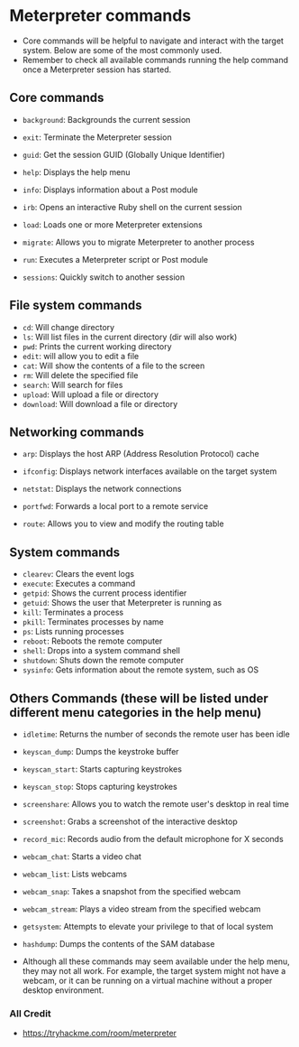 # Meterpreter commands

- Core commands will be helpful to navigate and interact with the target system. Below are some of the most commonly used. 
- Remember to check all available commands running the help command once a Meterpreter session has started.

## Core commands

-   `background`: Backgrounds the current session
-   `exit`: Terminate the Meterpreter session
-   `guid`: Get the session GUID (Globally Unique Identifier)

-   `help`: Displays the help menu
-   `info`: Displays information about a Post module
-   `irb`: Opens an interactive Ruby shell on the current session
-   `load`: Loads one or more Meterpreter extensions
-   `migrate`: Allows you to migrate Meterpreter to another process
-   `run`: Executes a Meterpreter script or Post module
-   `sessions`: Quickly switch to another session

## File system commands

-   `cd`: Will change directory
-   `ls`: Will list files in the current directory (dir will also work)
-   `pwd`: Prints the current working directory
-   `edit`: will allow you to edit a file
-   `cat`: Will show the contents of a file to the screen
-   `rm`: Will delete the specified file
-   `search`: Will search for files
-   `upload`: Will upload a file or directory
-   `download`: Will download a file or directory

## Networking commands

-   `arp`: Displays the host ARP (Address Resolution Protocol) cache
-   `ifconfig`: Displays network interfaces available on the target system

-   `netstat`: Displays the network connections
-   `portfwd`: Forwards a local port to a remote service
-   `route`: Allows you to view and modify the routing table

## System commands

-   `clearev`: Clears the event logs
-   `execute`: Executes a command
-   `getpid`: Shows the current process identifier
-   `getuid`: Shows the user that Meterpreter is running as
-   `kill`: Terminates a process
-   `pkill`: Terminates processes by name
-   `ps`: Lists running processes
-   `reboot`: Reboots the remote computer
-   `shell`: Drops into a system command shell
-   `shutdown`: Shuts down the remote computer
-   `sysinfo`: Gets information about the remote system, such as OS

## Others Commands (these will be listed under different menu categories in the help menu)

-   `idletime`: Returns the number of seconds the remote user has been idle
-   `keyscan_dump`: Dumps the keystroke buffer
-   `keyscan_start`: Starts capturing keystrokes
-   `keyscan_stop`: Stops capturing keystrokes
-   `screenshare`: Allows you to watch the remote user's desktop in real time
-   `screenshot`: Grabs a screenshot of the interactive desktop
-   `record_mic`: Records audio from the default microphone for X seconds
-   `webcam_chat`: Starts a video chat
-   `webcam_list`: Lists webcams
-   `webcam_snap`: Takes a snapshot from the specified webcam
-   `webcam_stream`: Plays a video stream from the specified webcam
-   `getsystem`: Attempts to elevate your privilege to that of local system
-   `hashdump`: Dumps the contents of the SAM database

- Although all these commands may seem available under the help menu, they may not all work. For example, the target system might not have a webcam, or it can be running on a virtual machine without a proper desktop environment.

### All Credit
- https://tryhackme.com/room/meterpreter
